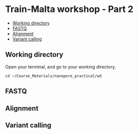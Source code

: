 # Train-Malta workshop - Part 2

* [Working directory](#wd)
* [FASTQ](#FASTQ)
* [Alignment](#alignment)
* [Variant calling](#vcalling)

## Working directory

Open your terminal, and go to your working directory, 

```
cd ~/Course_Materials/nanopore_practical/wd
```

## FASTQ

## Alignment

## Variant calling





